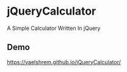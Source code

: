 # jQueryCalculator
A Simple Calculator Written In jQuery
## Demo
https://yaelshrem.github.io/jQueryCalculator/
